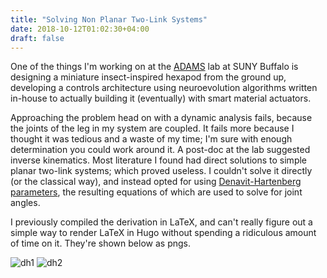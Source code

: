 ```yaml
---
title: "Solving Non Planar Two-Link Systems"
date: 2018-10-12T01:02:30+04:00
draft: false
---
```


One of the things I'm working on at the [ADAMS](http://adams.eng.buffalo.edu/) lab at SUNY Buffalo is designing a miniature insect-inspired hexapod from the ground up, developing a controls architecture using neuroevolution algorithms written in-house to actually building it (eventually) with smart material actuators. 

Approaching the problem head on with a dynamic analysis fails, because the joints of the leg in my system are coupled. It fails more because I thought it was tedious and a waste of my time; I'm sure with enough determination you could work around it. A post-doc at the lab suggested inverse kinematics. Most literature I found had direct solutions to simple planar two-link systems; which proved useless. I couldn't solve it directly (or the classical way), and instead opted for using [Denavit-Hartenberg parameters](https://www.wikiwand.com/en/Denavit%E2%80%93Hartenberg_parameters), the resulting equations of which are used to solve for joint angles. 

I previously compiled the derivation in LaTeX, and can't really figure out a simple way to render LaTeX in Hugo without spending a ridiculous amount of time on it. They're shown below as pngs.

![dh1](/img/dh-0.png)
![dh2](/img/dh-1.png)





